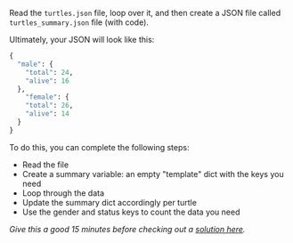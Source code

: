 Read the `turtles.json` file, loop over it, and then create a JSON file called `turtles_summary.json` file (with code).

Ultimately, your JSON will look like this:

```python
{
  "male": {
    "total": 24,
    "alive": 16
  },
    "female": {
    "total": 26,
    "alive": 14
  }
} 
```

To do this, you can complete the following steps:

- Read the file
- Create a summary variable: an empty "template" dict with the keys you need
- Loop through the data
- Update the summary dict accordingly per turtle
- Use the gender and status keys to count the data you need


*Give this a good 15 minutes before checking out a [solution here](https://github.com/Elevationacademy/python-spotcheck-solutions/blob/master/File-IO/sc3.py).*
